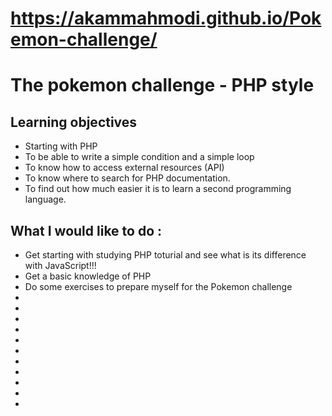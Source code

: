 # https://akammahmodi.github.io/Pokemon-challenge/



# The pokemon challenge - PHP style

## Learning objectives
* Starting with PHP
* To be able to write a simple condition and a simple loop
* To know how to access external resources (API)
* To know where to search for PHP documentation.
* To find out how much easier it is to learn a second programming language.

## What I would like to do :
* Get starting with studying PHP toturial and see what is its difference with JavaScript!!!
* Get a basic knowledge of PHP
* Do some exercises to prepare myself for the Pokemon challenge
* 
* 
* 
* 
* 
* 
* 
* 
* 
* 
* 


